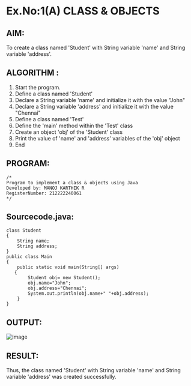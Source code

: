 # Ex.No:1(A) CLASS & OBJECTS

## AIM:
To create a class named 'Student' with String variable 'name' and String variable 'address'.

## ALGORITHM :
1.	Start the program.
2.	Define a class named 'Student'
3.	Declare a String variable 'name' and initialize it with the value "John"
4.	Declare a String variable 'address' and initialize it with the value "Chennai"
5.	Define a class named 'Test'
6.	Define the 'main' method within the 'Test' class
7.	Create an object 'obj' of the 'Student' class
8.	Print the value of 'name' and 'address' variables of the 'obj' object
9.	End



## PROGRAM:
 ```
/*
Program to implement a class & objects using Java
Developed by: MANOJ KARTHIK R
RegisterNumber: 212222240061
*/
```

## Sourcecode.java:
```
class Student
{
    String name;
    String address;
}
public class Main
{
    public static void main(String[] args)
   {
        Student obj= new Student();        
        obj.name="John";
        obj.address="Chennai";
        System.out.println(obj.name+" "+obj.address);
    }
}
```
## OUTPUT:

![image](https://github.com/user-attachments/assets/8072b3cc-b32c-4e47-8384-c7b28682bf80)


## RESULT:
Thus, the class named 'Student' with String variable 'name' and String variable 'address' was created successfully.
